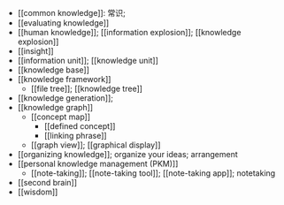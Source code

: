 - [[common knowledge]]: 常识;
- [[evaluating knowledge]]
- [[human knowledge]]; [[information explosion]]; [[knowledge explosion]]
- [[insight]]
- [[information unit]]; [[knowledge unit]]
- [[knowledge base]]
- [[knowledge framework]]
    - [[file tree]]; [[knowledge tree]]
- [[knowledge generation]];
- [[knowledge graph]]
    - [[concept map]]
        - [[defined concept]]
        - [[linking phrase]]
    - [[graph view]]; [[graphical display]]
- [[organizing knowledge]]; organize your ideas; arrangement
- [[personal knowledge management (PKM)]]
    - [[note-taking]]; [[note-taking tool]]; [[note-taking app]]; notetaking
- [[second brain]]
- [[wisdom]]
